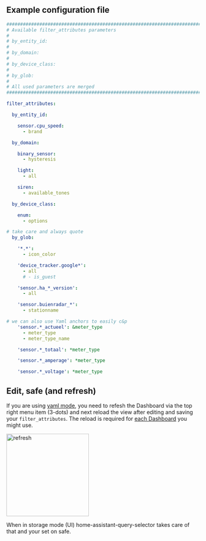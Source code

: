 ## Example configuration file

```yaml
##########################################################################################
# Available filter_attributes parameters
#
# by_entity_id:
#
# by_domain:
#
# by_device_class:
#
# by_glob:
#
# All used parameters are merged
##########################################################################################

filter_attributes:

  by_entity_id:

    sensor.cpu_speed:
      - brand

  by_domain:

    binary_sensor:
      - hysteresis

    light:
      - all

    siren:
      - available_tones

  by_device_class:

    enum:
      - options

# take care and always quote
  by_glob:

    '*.*':
      - icon_color

    'device_tracker.google*':
      - all
      # - is_guest

    'sensor.ha_*_version':
      - all

    'sensor.buienradar_*':
      - stationname

# we can also use Yaml anchors to easily c&p 
    'sensor.*_actueel': &meter_type
      - meter_type
      - meter_type_name

    'sensor.*_totaal': *meter_type

    'sensor.*_amperage': *meter_type

    'sensor.*_voltage': *meter_type
```

## Edit, safe (and refresh)

If you are using [yaml mode](https://www.home-assistant.io/dashboards/dashboards/#using-yaml-for-the-default-dashboard), you need to refesh the Dashboard via the top right menu item (3-dots) and next reload the view after editing and saving your `filter_attributes`. 
The reload is required for [each Dashboard](https://www.home-assistant.io/dashboards/dashboards) you might use.

<img width="215" alt="refresh" src="https://github.com/Mariusthvdb/custom-attributes/assets/33354141/9d57c2db-10c1-44af-9e0b-f0704331cb3c">

When in storage mode (UI) home-assistant-query-selector takes care of that and your set on safe.
